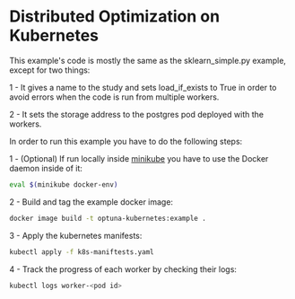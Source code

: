 # Distributed Optimization on Kubernetes

This example's code is mostly the same as the sklearn_simple.py example, 
except for two things:

1 - It gives a name to the study and sets load_if_exists to True
in order to avoid errors when the code is run from multiple workers.

2 - It sets the storage address to the postgres pod deployed with the workers.

In order to run this example you have to do the following steps:

1 - (Optional) If run locally inside [minikube](https://github.com/kubernetes/minikube) 
you have to use the Docker daemon inside of it: 

```bash
eval $(minikube docker-env)
```

2 - Build and tag the example docker image:

```bash
docker image build -t optuna-kubernetes:example .
```

3 - Apply the kubernetes manifests:

```bash
kubectl apply -f k8s-maniftests.yaml
```

4 - Track the progress of each worker by checking their logs:

```bash
kubectl logs worker-<pod id>
```


